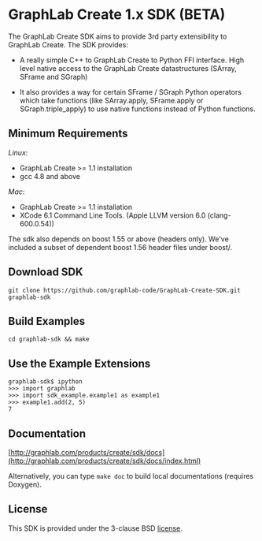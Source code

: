 GraphLab Create 1.x SDK (BETA)
==============================

The GraphLab Create SDK aims to provide 3rd party extensibility to GraphLab Create. The SDK provides:

- A really simple C++ to GraphLab Create to Python FFI interface.
High level native access to the GraphLab Create datastructures (SArray, SFrame and SGraph)

- It also provides a way for certain SFrame / SGraph Python operators which take functions (like SArray.apply, SFrame.apply or SGraph.triple_apply) to use native functions instead of Python functions.

Minimum Requirements
--------------------
*Linux*:

- GraphLab Create >= 1.1 installation
- gcc 4.8 and above

*Mac*:

- GraphLab Create >= 1.1 installation
- XCode 6.1 Command Line Tools. (Apple LLVM version 6.0 (clang-600.0.54))

The sdk also depends on boost 1.55 or above (headers only). We've included a subset of dependent boost 1.56 header files under boost/.

Download SDK
-------------
```
git clone https://github.com/graphlab-code/GraphLab-Create-SDK.git graphlab-sdk
```

Build Examples
--------------
```
cd graphlab-sdk && make
```

Use the Example Extensions
--------------------------
```
graphlab-sdk$ ipython
>>> import graphlab
>>> import sdk_example.example1 as example1
>>> example1.add(2, 5)
7
```

Documentation
-------------
[http://graphlab.com/products/create/sdk/docs](http://graphlab.com/products/create/sdk/docs/index.html)

Alternatively, you can type `make doc` to build local documentations (requires Doxygen).

License
-------
This SDK is provided under the 3-clause BSD [license](LICENSE).
